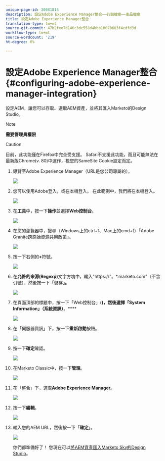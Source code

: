 ```yaml
---
unique-page-id: 30081815
description: 設定Adobe Experience Manager整合——行銷檔案——產品檔案
title: 設定Adobe Experience Manager整合
translation-type: tm+mt
source-git-commit: 47b2fee7d146c3dc558d4bbb10070683f4cdfd3d
workflow-type: tm+mt
source-wordcount: '219'
ht-degree: 0%

---
```



# 設定Adobe Experience Manager整合{#configuring-adobe-experience-manager-integration}

設定AEM，讓您可以存取、選取AEM資產，並將其匯入Marketo的Design Studio。

>[!NOTE]
>
>**需要管理員權限**

>[!CAUTION]
>
>目前，此功能僅在Firefox中完全受支援。 Safari不支援此功能，而且可能無法在最新版Chrome(v. 80)中運作，視您的SameSite Cookie設定而定。

1. 導覽至Adobe Experience Manager（URL是您公司專屬的）。

   ![](assets/one.png)

1. 您可以使用Adobe登入，或在本機登入。 在此範例中，我們將在本機登入。

   ![](assets/two.png)

1. 在&#x200B;**工具**&#x200B;中，按一下&#x200B;**操作**&#x200B;並選擇&#x200B;**Web控制台**。

   ![](assets/2a.png)

1. 在您的瀏覽器中，搜尋（Windows上的ctrl+f、Mac上的cmd+f）「Adobe Granite跨原始資源共用政策」。

   ![](assets/three.png)

1. 按一下右側的&#x200B;**+**&#x200B;符號。

   ![](assets/four.png)

1. 在&#x200B;**允許的來源(Regexp)**&#x200B;文字方塊中，輸入&quot;https://&quot;。*\.marketo\.com&quot;（不含引號），然後按一下「儲存&#x200B;**」。**

   ![](assets/five-psd.png)

1. 在頁面頂部的標題中，按一下「Web控制台」(**)，然後選擇「System Information」（系統資訊）**。****

   ![](assets/six.png)

1. 在「伺服器資訊」下，按一下&#x200B;**重新啟動**&#x200B;按鈕。

   ![](assets/seven.png)

1. 按一下&#x200B;**確定**&#x200B;確認。

   ![](assets/eight.png)

1. 在Marketo Classic中，按一下&#x200B;**管理**。

   ![](assets/nine.png)

1. 在「整合」下，選取&#x200B;**Adobe Experience Manager**。

   ![](assets/ten.png)

1. 按一下&#x200B;**編輯**。

   ![](assets/eleven.png)

1. 輸入您的AEM URL，然後按一下「**確定**」。

   ![](assets/twelve.png)

   你們都準備好了！ 您現在可以[將AEM資產匯入Marketo Sky的Design Studio](http://help.marketo.com/hc/en-us/articles/360036765993)。

